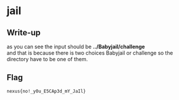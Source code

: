 # jail

## Write-up

as you can see the input should be **../Babyjail/challenge**  
and that is because there is two choices Babyjail or challenge so the directory have to be one of them. 

## Flag

`nexus{no!_y0u_E5CAp3d_mY_JaIl}`
